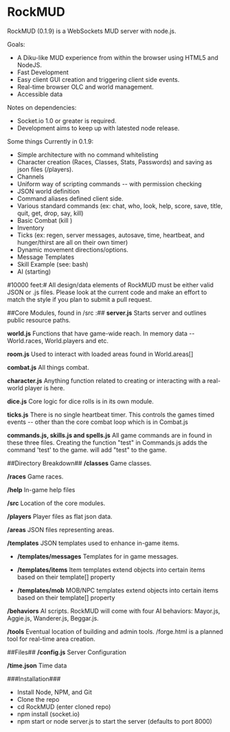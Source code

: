 RockMUD
================

RockMUD (0.1.9) is a WebSockets MUD server with node.js.

Goals:
* A Diku-like MUD experience from within the browser using HTML5 and NodeJS.
* Fast Development
* Easy client GUI creation and triggering client side events.
* Real-time browser OLC and world management.
* Accessible data

Notes on dependencies: 
* Socket.io 1.0 or greater is required.
* Development aims to keep up with latested node release.

Some things Currently in 0.1.9:
* Simple architecture with no command whitelisting
* Character creation (Races, Classes, Stats, Passwords) and saving as json files (/players).
* Channels
* Uniform way of scripting commands -- with permission checking
* JSON world definition
* Command aliases defined client side.
* Various standard commands (ex: chat, who, look, help, score, save, title, quit, get, drop, say, kill)
* Basic Combat (kill <mob name>)
* Inventory
* Ticks (ex: regen, server messages, autosave, time, heartbeat, and hunger/thirst are all on their own timer)
* Dynamic movement directions/options.
* Message Templates
* Skill Example (see: bash)
* AI (starting)

#10000 feet:#
All design/data elements of RockMUD must be either valid JSON or .js files. Please look at the current code and make an effort to match the style if you plan to submit a pull request.

##Core Modules, found in /src :##
**server.js**
Starts server and outlines public resource paths.

**world.js**
Functions that have game-wide reach. In memory data -- World.races, World.players and etc.

**room.js**
Used to interact with loaded areas found in World.areas[]

**combat.js**
All things combat.

**character.js**
Anything function related to creating or interacting with a real-world player is here.

**dice.js**
Core logic for dice rolls is in its own module. 

**ticks.js**
There is no single heartbeat timer. This controls the games timed events -- other than the core combat loop which
is in Combat.js

**commands.js, skills.js and spells.js**
All game commands are in found in these three files. Creating the function "test" in Commands.js adds the command 'test' to the game.
will add "test" to the game.

##Directory Breakdown##
**/classes**
Game classes.

**/races**
Game races.

**/help**
In-game help files

**/src**
Location of the core modules.

**/players**
Player files as flat json data.

**/areas**
JSON files representing areas.

**/templates**
JSON templates used to enhance in-game items.

* **/templates/messages** 
Templates for in game messages.

* **/templates/items** 
Item templates extend objects into certain items based on their template[] property

* **/templates/mob** 
MOB/NPC templates extend objects into certain items based on their template[] property

**/behaviors**
AI scripts. RockMUD will come with four AI behaviors: Mayor.js, Aggie.js, Wanderer.js, Beggar.js.

**/tools**
Eventual location of building and admin tools. /forge.html is a planned tool for real-time area creation. 

##Files##
**/config.js**
Server Configuration

**/time.json**
Time data

###Installation###
* Install Node, NPM, and Git
* Clone the repo
* cd RockMUD (enter cloned repo)
* npm install (socket.io)
* npm start or node server.js to start the server (defaults to port 8000)
